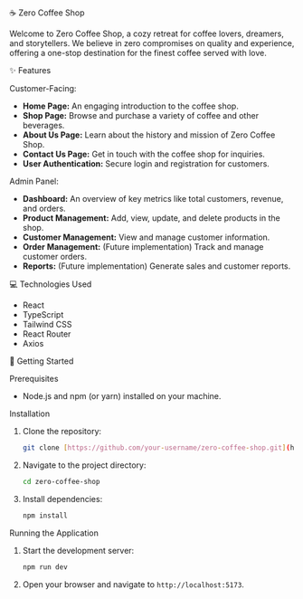 ☕ Zero Coffee Shop

Welcome to Zero Coffee Shop, a cozy retreat for coffee lovers, dreamers, and storytellers. We believe in zero compromises on quality and experience, offering a one-stop destination for the finest coffee served with love.

✨ Features

Customer-Facing:
* **Home Page:** An engaging introduction to the coffee shop.
* **Shop Page:** Browse and purchase a variety of coffee and other beverages.
* **About Us Page:** Learn about the history and mission of Zero Coffee Shop.
* **Contact Us Page:** Get in touch with the coffee shop for inquiries.
* **User Authentication:** Secure login and registration for customers.

Admin Panel:
* **Dashboard:** An overview of key metrics like total customers, revenue, and orders.
* **Product Management:** Add, view, update, and delete products in the shop.
* **Customer Management:** View and manage customer information.
* **Order Management:** (Future implementation) Track and manage customer orders.
* **Reports:** (Future implementation) Generate sales and customer reports.

💻 Technologies Used

* React
* TypeScript
* Tailwind CSS
* React Router
* Axios

🚀 Getting Started

Prerequisites
* Node.js and npm (or yarn) installed on your machine.

Installation
1.  Clone the repository:
    ```bash
    git clone [https://github.com/your-username/zero-coffee-shop.git](https://github.com/your-username/zero-coffee-shop.git)
    ```
2.  Navigate to the project directory:
    ```bash
    cd zero-coffee-shop
    ```
3.  Install dependencies:
    ```bash
    npm install
    ```

Running the Application
1.  Start the development server:
    ```bash
    npm run dev
    ```
2.  Open your browser and navigate to `http://localhost:5173`.

